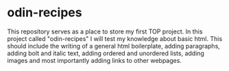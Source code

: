 # odin-recipes
This repository serves as a place to store my first TOP 
project. In this project called "odin-recipes" I will test 
my knowledge about basic html. This should include the writing of a general html boilerplate, adding paragraphs, adding bolt and
italic text, adding ordered and unordered lists, adding images and most importantly adding links to other webpages.